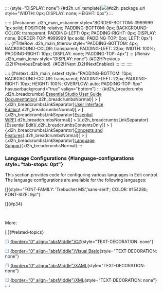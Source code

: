 ::: {style="DISPLAY: none"}
[](ms-xhelp:///?Id=d2h_url_template){#d2h_url_template}![](!package_url!){#d2h_package_url style="WIDTH: 0px; DISPLAY: none; HEIGHT: 0px"}
:::

::::: {#nsbanner .d2h_main_nsbanner style="BORDER-BOTTOM: #999999 1px solid; POSITION: relative; PADDING-BOTTOM: 0px; BACKGROUND-COLOR: transparent; PADDING-LEFT: 0px; PADDING-RIGHT: 0px; DISPLAY: none; BORDER-TOP: #999999 1px solid; PADDING-TOP: 0px; LEFT: 0px"}
:::: {#TitleRow .d2h_main_titlerow style="PADDING-BOTTOM: 4px; BACKGROUND-COLOR: transparent; PADDING-LEFT: 22px; WIDTH: 100%; PADDING-RIGHT: 10px; DISPLAY: none; PADDING-TOP: 4px"}
::: {#ienav .d2h_main_ienav style="DISPLAY: none"}
[](ms-xhelp:///?Id=f6837d5b-9876-43c5-badf-23d9675db01f){#D2HPrevious .D2HPreviousEnabled}  [](ms-xhelp:///?Id=569d2140-3386-46ed-9697-fa52a3f6edc8){#D2HNext .D2HNextEnabled}
:::
::::
:::::

:::: {#nstext .d2h_main_nstext style="PADDING-BOTTOM: 10px; BACKGROUND-COLOR: transparent; PADDING-LEFT: 22px; PADDING-RIGHT: 10px; HEIGHT: 100%; OVERFLOW: auto; PADDING-TOP: 5px" hasuserbackground="true" valign="bottom"}
::: {#d2h_breadcrumbs .d2h_breadcrumbs}
[Essential Studio User Guide Documentation](ms-xhelp:///?Id=12457748-09e3-4d74-a240-8e049cedf030){.d2h_breadcrumbsNormal}[ \> ]{.d2h_breadcrumbsLinkSeparator}[User Interface Edition](ms-xhelp:///?Id=c29296b7-531c-413b-a0ec-488ca1f7f669){.d2h_breadcrumbsNormal}[ \> ]{.d2h_breadcrumbsLinkSeparator}[Essential WPF](ms-xhelp:///?Id=7f4f82c5-151c-4262-94d0-75c4626c77bc){.d2h_breadcrumbsNormal}[ \> ]{.d2h_breadcrumbsLinkSeparator}[Essential Edit]{.d2h_breadcrumbsContentsOnly}[ \> ]{.d2h_breadcrumbsLinkSeparator}[Concepts and Features](ms-xhelp:///?Id=f61feb80-1940-4b18-ab36-1ab89df8b52a){.d2h_breadcrumbsNormal}[ \> ]{.d2h_breadcrumbsLinkSeparator}[Language Support](ms-xhelp:///?Id=25124e73-46d4-4eee-a5bb-f3c15c93e5b4){.d2h_breadcrumbsNormal}
:::

### Language Configurations {#language-configurations style="tab-stops: 0pt"}

This section provides code for configuring various languages in Edit control. The language configurations are available for the following languages:

[]{style="FONT-FAMILY: 'Trebuchet MS','sans-serif'; COLOR: #15428b; FONT-SIZE: 9pt"} 

[]{#p34} 

 

More:

[ ]{#related-topics}

[![](button.gif){border="0" align="absMiddle"}C#](ms-xhelp:///?Id=0e8cd1d2-2437-445a-9560-2fbc0a9fd386){style="TEXT-DECORATION: none"}

[![](button.gif){border="0" align="absMiddle"}Visual Basic](ms-xhelp:///?Id=2ff49880-f27a-46ab-a214-fd720703142d){style="TEXT-DECORATION: none"}

[![](button.gif){border="0" align="absMiddle"}XAML](ms-xhelp:///?Id=1888a595-c4df-4287-9bd5-c164de76c05f){style="TEXT-DECORATION: none"}

[![](button.gif){border="0" align="absMiddle"}XML](ms-xhelp:///?Id=2baea4b4-15ca-40f4-83fe-c4548c192951){style="TEXT-DECORATION: none"}
::::
